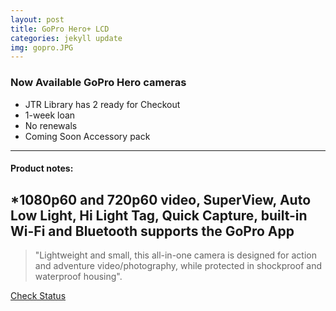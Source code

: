 ```yaml
---
layout: post
title: GoPro Hero+ LCD
categories: jekyll update
img: gopro.JPG
---
```

### Now Available GoPro Hero cameras
* JTR Library has 2 ready for Checkout
* 1-week loan 
* No renewals
* Coming Soon Accessory pack
---
#### Product notes:

*1080p60 and 720p60 video, SuperView, Auto Low Light, Hi Light Tag, Quick Capture, built-in Wi-Fi and Bluetooth supports the GoPro App
---

> "Lightweight and small, this all-in-one camera is designed for action and adventure video/photography, while protected in shockproof and waterproof housing".

<a href="https://vufind.carli.illinois.edu/vf-dpu/Record/dpu_1256314" target="_blank" class="btn btn-primary btn-lg">Check Status</a>
